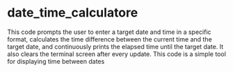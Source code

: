 # date_time_calculatore
This code prompts the user to enter a target date and time in a specific format, calculates the time difference between the current time and the target date, and continuously prints the elapsed time until the target date. It also clears the terminal screen after every update.  This code is a simple tool for displaying time between dates
